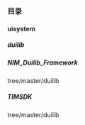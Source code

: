 ### 目录

#### uisystem

##### duilib

##### NIM_Duilib_Framework
tree/master/duilib

##### TIMSDK
tree/master/duilib